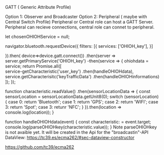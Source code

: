 GATT ( Generic Attribute Profile)

Option 1: Observer and Broadcaster
Option 2: Peripheral ( maybe with Central Switch Profile) 
Peripheral or Central role can host a GATT Server.
Peripheral can recieve connections, central role can connet to peripheral.

let chosenOHIOHService = null;

navigator.bluetooth.requestDevice({
  filters: [{
    services: ['OHIOH_key'],
  }]
  
}).then( device=>device.gatt.connect())
.then(server => server.getPrimaryService('OHIOH_key')
-then(service => {
  ohiohdata = service;
    return Promise.all([    
      service-getCharacteristic('user_key')
        .then(handleOHIOHdata),
      service.getCharacterisitc('keyTrafficData')
         .then(handleOHIOHinformations)          
  ]);
});
          
function characteristic.readValue()
  .then(sensorLocationData => {
  const sensorLocation = sensorLocationData.getUnit8(0);
    switch (sensorLocation) {
    case 0: return 'Bluetooth';
    case 1: return 'GPS';
    case 2: return 'WIFI';
    case 3: return 'Spot';
    case 3: retunr 'NFC';
    }
   }).then(location => console.log(location));
 }
 
 function handleOHIOHdata(event) {
  const characteristic: = event.target;
  console.log(parseOHIOHkey(characteristic.value));
 }
  Note parseOHIOHkey is not avaible yet. It will be created in the Api for the "broadcastin"-API
 DataView:  https://tc39.es/ecma262/#sec-dataview-constructor
 
 https://github.com/tc39/ecma262
